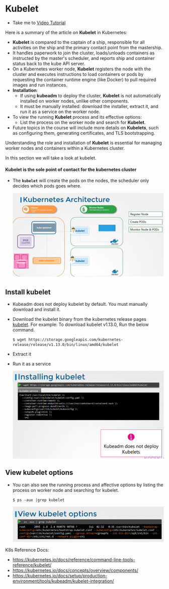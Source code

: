 # Kubelet
  - Take me to [Video Tutorial](https://kodekloud.com/topic/kubelet/)

Here is a summary of the article on **Kubelet** in Kubernetes:

- **Kubelet** is compared to the captain of a ship, responsible for all activities on the ship and the primary contact point from the mastership.
- It handles paperwork to join the cluster, loads/unloads containers as instructed by the master's scheduler, and reports ship and container status back to the kube API server.
- On a Kubernetes worker node, **Kubelet** registers the node with the cluster and executes instructions to load containers or pods by requesting the container runtime engine (like Docker) to pull required images and run instances.
- **Installation**:
  - If using **kubeadm** to deploy the cluster, **Kubelet** is not automatically installed on worker nodes, unlike other components.
  - It must be manually installed: download the installer, extract it, and run it as a service on the worker node.
- To view the running **Kubelet** process and its effective options:
  - List the process on the worker node and search for **Kubelet**.
- Future topics in the course will include more details on **Kubelets**, such as configuring them, generating certificates, and TLS bootstrapping.

Understanding the role and installation of **Kubelet** is essential for managing worker nodes and containers within a Kubernetes cluster.


  
In this section we will take a look at kubelet.

#### Kubelet is the sole point of contact for the kubernetes cluster
- The **`kubelet`** will create the pods on the nodes, the scheduler only decides which pods goes where.

  ![kubelet](../../images/kubelet.PNG)


## Install kubelet
- Kubeadm does not deploy kubelet by default. You must manually download and install it.
- Download the kubelet binary from the kubernetes release pages [kubelet](https://storage.googleapis.com/kubernetes-release/release/v1.13.0/bin/linux/amd64/kubelet). For example: To download kubelet v1.13.0, Run the below command.
  ```
  $ wget https://storage.googleapis.com/kubernetes-release/release/v1.13.0/bin/linux/amd64/kubelet
  ```
- Extract it
- Run it as a service

  ![kubelet1](../../images/kubelet1.PNG)
  
## View kubelet options
- You can also see the running process and affective options by listing the process on worker node and searching for kubelet.
  ``` 
  $ ps -aux |grep kubelet
  ```
  
  ![kubelet2](../../images/kubelet2.PNG)

K8s Reference Docs:
- https://kubernetes.io/docs/reference/command-line-tools-reference/kubelet/
- https://kubernetes.io/docs/concepts/overview/components/
- https://kubernetes.io/docs/setup/production-environment/tools/kubeadm/kubelet-integration/
